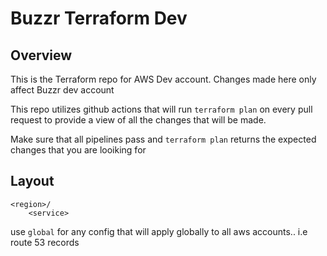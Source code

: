 # Buzzr Terraform Dev

## Overview

This is the Terraform repo for AWS Dev account. Changes made here only affect Buzzr dev account

This repo utilizes github actions that will run `terraform plan` on every pull request to provide a view of all the changes that will be made.

Make sure that all pipelines pass and `terraform plan` returns the expected changes that you are looiking for

## Layout

```
<region>/
    <service>
```

use `global` for any config that will apply globally to all aws accounts.. i.e route 53 records

